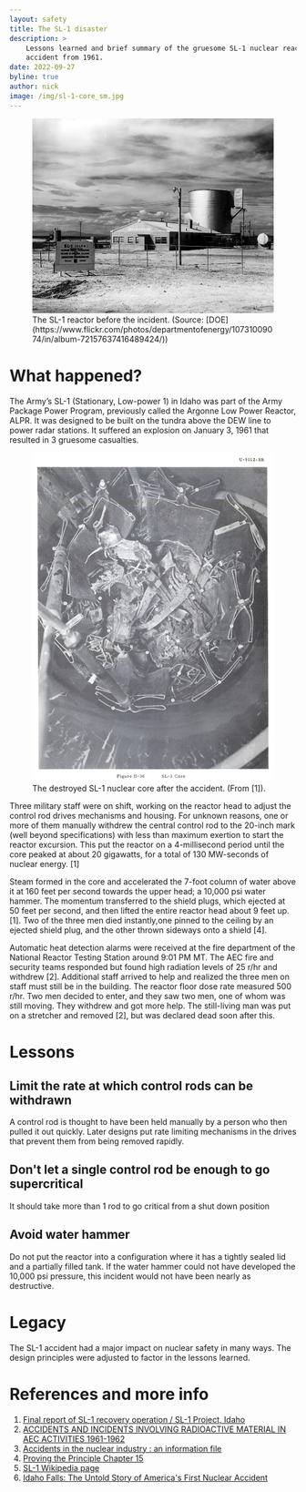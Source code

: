 ```yaml
---
layout: safety
title: The SL-1 disaster
description: >
    Lessons learned and brief summary of the gruesome SL-1 nuclear reactor
    accident from 1961.
date: 2022-09-27
byline: true
author: nick
image: /img/sl-1-core_sm.jpg
---
```


<div class="row">
<div class="col-md-8" markdown="1">

<figure class="figure float-end w-25">
<a href="/img/sl-1.jpg"><img class="figure-img img-fluid rounded"
src="/img/sl-1.jpg"  alt="Picture of the SL-1 nuclear reactor in Idaho before the accident"/></a> 
<figcaption class="figure-caption" markdown="1">
The SL-1 reactor before the incident. (Source:
[DOE](https://www.flickr.com/photos/departmentofenergy/10731009074/in/album-72157637416489424/))
</figcaption>
</figure>

# What happened?

The Army’s SL-1 (Stationary, Low-power 1) in Idaho was part of the Army Package
Power Program, previously called the Argonne Low Power Reactor, ALPR. It was
designed to be built on the tundra above the DEW line to power radar stations.
It suffered an explosion on January 3, 1961 that resulted in 3 gruesome casualties.

<figure class="figure float-end w-100">
<a href="/img/sl-1-core.jpg"><img class="figure-img img-fluid rounded"
src="/img/sl-1-core_sm.jpg"  alt="The destroyed SL-1 nuclear core after the accident"/></a> 
<figcaption class="figure-caption" markdown="1">
The destroyed SL-1 nuclear core after the accident. (From [1]).
</figcaption>
</figure>

Three military staff were on shift, working on the reactor head to adjust the
control rod drives mechanisms and housing. For unknown reasons, one or more of
them manually withdrew the central control rod to the 20-inch mark (well beyond
specifications) with less than maximum exertion to start the reactor excursion.
This put the reactor on a 4-millisecond period until the core peaked at about 20
gigawatts, for a total of 130 MW-seconds of nuclear energy. [1]

Steam formed in the core and accelerated the 7-foot column of water above it at
160 feet per second towards the upper head; a 10,000 psi water hammer. The
momentum transferred to the shield plugs, which ejected at 50 feet per second,
and then lifted the entire reactor head about 9 feet up. [1]. Two of the three
men died instantly,one pinned to the ceiling by an ejected shield plug, and the
other thrown sideways onto a shield [4].

Automatic heat detection alarms were received at the fire department of the
National Reactor Testing Station around 9:01 PM MT. The AEC fire and security
teams responded but found high radiation levels of 25 r/hr and withdrew [2].
Additional staff arrived to help and realized the three men on staff must still
be in the building. The reactor floor dose rate measured 500 r/hr. Two men
decided to enter, and they saw two men, one of whom was still moving. They
withdrew and got more help. The still-living man was put on a stretcher and
removed [2], but was declared dead soon after this.

# Lessons

## Limit the rate at which control rods can be withdrawn

A control rod is thought to have been held manually by a person who then
pulled it out quickly. Later designs put rate limiting mechanisms in the
drives that prevent them from being removed rapidly.

## Don't let a single control rod be enough to go supercritical

It should take more than 1 rod to go critical from a shut down position

## Avoid water hammer

Do not put the reactor into a configuration where it has a tightly sealed
lid and a partially filled tank. If the water hammer could not have developed 
the 10,000 psi pressure, this incident would not have been nearly as destructive.

# Legacy

The SL-1 accident had a major impact on nuclear safety in many ways. The 
design principles were adjusted to factor in the lessons learned.


# References and more info

1. [Final report of SL-1 recovery operation / SL-1 Project, Idaho](https://babel.hathitrust.org/cgi/pt?id=mdp.39015086573790&view=thumb&seq=1&skin=2021)
2. [ACCIDENTS AND INCIDENTS INVOLVING RADIOACTIVE
MATERIAL IN AEC ACTIVITIES 1961-1962](https://www.osti.gov/servlets/purl/4157449)
3. [Accidents in the nuclear industry : an information file](https://babel.hathitrust.org/cgi/pt?id=coo.31924004292888&view=1up&seq=239)
4. [Proving the Principle Chapter 15](https://webharvest.gov/peth04/20041031015240/http://www.inel.gov/proving-the-principle/chapter_15.pdf)
5. [SL-1 Wikipedia page](https://en.wikipedia.org/wiki/SL-1)
6. [Idaho Falls: The Untold Story of America's First Nuclear Accident](https://www.goodreads.com/book/show/1134169.Idaho_Falls)

</div>
</div>